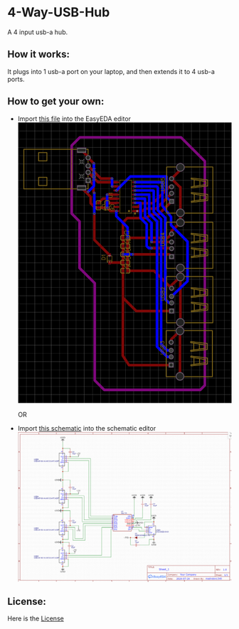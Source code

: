 # 4-Way-USB-Hub
A 4 input usb-a hub.

## How it works:
It plugs into 1 usb-a port on your laptop, and then extends it to 4 usb-a ports.

## How to get your own:
- Import [this file](PCB_PCB_usb-hub_latest.pdf) into the EasyEDA editor
![design](design_img.png)

    OR

- Import [this schematic](Schematic_usb-hub_2024-07-24.pdf) into the schematic editor
![schematic](schematic_img.png)


## License:
Here is the [License](LICENSE)